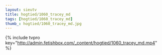 ```yaml
--- 
layout: sieutv
title: hogtied/1060_tracey_md
tags: [hogtied/1060_tracey_md]
thumb_: hogtied/1060_tracey_md.jpg
---
```

{% include tvpro key="http://admin.fetishbox.com/_content/hogtied/1060_tracey_md.mp4" %} 
